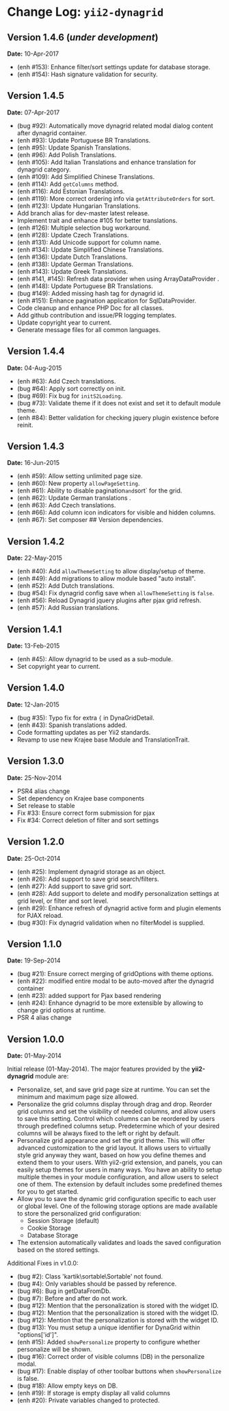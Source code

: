 Change Log: `yii2-dynagrid`
===========================

## Version 1.4.6 (_under development_)

**Date:** 10-Apr-2017

- (enh #153): Enhance filter/sort settings update for database storage.
- (enh #154): Hash signature validation for security.

## Version 1.4.5

**Date:** 07-Apr-2017

- (bug #92): Automatically move dynagrid related modal dialog content after dynagrid container.
- (enh #93): Update Portuguese BR Translations.
- (enh #95): Update Spanish Translations.
- (enh #96): Add Polish Translations.
- (enh #105): Add Italian Translations and enhance translation for dynagrid category.
- (enh #109): Add Simplified Chinese Translations.
- (enh #114): Add `getColumns` method.
- (enh #116): Add Estonian Translations.
- (enh #119): More correct ordering info via `getAttributeOrders` for sort.
- (enh #123): Update Hungarian Translations.
- Add branch alias for dev-master latest release.
- Implement trait and enhance #105 for better translations.
- (enh #126): Multiple selection bug workaround.
- (enh #128): Update Czech Translations.
- (enh #131): Add Unicode support for column name.
- (enh #134): Update Simplified Chinese Translations.
- (enh #136): Update Dutch Translations.
- (enh #138): Update German Translations.
- (enh #143): Update Greek Translations.
- (enh #141, #145): Refresh data provider when using ArrayDataProvider .
- (enh #148): Update Portuguese BR Translations.
- (bug #149): Added missing hash tag for dynagrid id.
- (enh #151): Enhance pagination application for SqlDataProvider.
- Code cleanup and enhance PHP Doc for all classes.
- Add github contribution and issue/PR logging templates.
- Update copyright year to current.
- Generate message files for all common languages.

## Version 1.4.4

**Date:** 04-Aug-2015

- (enh #63): Add Czech translations.
- (bug #64): Apply sort correctly on init.
- (bug #69): Fix bug for `initS2Loading`.
- (bug #73): Validate theme if it does not exist and set it to default module theme.
- (enh #84): Better validation for checking jquery plugin existence before reinit.

## Version 1.4.3

**Date:** 16-Jun-2015

- (enh #59): Allow setting unlimited page size.
- (enh #60): New property `allowPageSetting`.
- (enh #61): Ability to disable pagination` and `sort` for the grid.
- (enh #62): Update German translations .
- (enh #63): Add Czech translations.
- (enh #66): Add column icon indicators for visible and hidden columns.
- (enh #67): Set composer ## Version dependencies.

## Version 1.4.2

**Date:** 22-May-2015

- (enh #40): Add `allowThemeSetting` to allow display/setup of theme.
- (enh #49): Add migrations to allow module based "auto install".
- (enh #52): Add Dutch translations.
- (bug #54): Fix dynagrid config save when `allowThemeSetting` is `false`.
- (enh #56): Reload Dynagrid jquery plugins after pjax grid refresh.
- (enh #57): Add Russian translations.

## Version 1.4.1

**Date:** 13-Feb-2015

- (enh #45): Allow dynagrid to be used as a sub-module.
- Set copyright year to current.

## Version 1.4.0

**Date:** 12-Jan-2015

- (bug #35): Typo fix for extra `{` in DynaGridDetail.
- (enh #43): Spanish translations added.
- Code formatting updates as per Yii2 standards.
- Revamp to use new Krajee base Module and TranslationTrait.

## Version 1.3.0

**Date:** 25-Nov-2014

- PSR4 alias change
- Set dependency on Krajee base components
- Set release to stable
- Fix #33: Ensure correct form submission for pjax 
- Fix #34: Correct deletion of filter and sort settings

## Version 1.2.0

**Date:** 25-Oct-2014 

- (enh #25): Implement dynagrid storage as an object.
- (enh #26): Add support to save grid search/filters.
- (enh #27): Add support to save grid sort.
- (enh #28): Add support to delete and modify personalization settings at grid level, or filter and sort level.
- (enh #29): Enhance refresh of dynagrid active form and plugin elements for PJAX reload.
- (bug #30): Fix dynagrid validation when no filterModel is supplied.


## Version 1.1.0

**Date:** 19-Sep-2014 

- (bug #21): Ensure correct merging of gridOptions with theme options.
- (enh #22): modified entire modal to be auto-moved after the dynagrid container
- (enh #23): added support for Pjax based rendering
- (enh #24): Enhance dynagrid to be more extensible by allowing to change grid options at runtime.
- PSR 4 alias change


## Version 1.0.0

**Date:** 01-May-2014

Initial release (01-May-2014). The major features provided by the **yii2-dynagrid** module are:

- Personalize, set, and save grid page size at runtime. You can set the minimum and maximum page size allowed.
- Personalize the grid columns display through drag and drop. Reorder grid columns and set the visibility of needed columns, and allow users to save this setting. 
  Control which columns can be reordered by users through predefined columns setup. Predetermine which of your desired columns will be always fixed to the left or right by 
  default.
- Personalize grid appearance and set the grid theme. This will offer advanced customization to the grid layout. It allows users to virtually style grid 
  anyway they want, based on how you define themes and extend them to your users. With yii2-grid extension, and panels, you can easily setup themes for 
  users in many ways. You have an ability to setup multiple themes in your module configuration, and allow users to select one of them. The extension by 
  default includes some predefined themes for you to get started.
- Allow you to save the dynamic grid configuration specific to each user or global level. One of the following storage options are made available to store 
  the personalized grid configuration:
  - Session Storage (default)
  - Cookie Storage 
  - Database Storage
- The extension automatically validates and loads the saved configuration based on the stored settings.

Additional Fixes in v1.0.0:

- (bug #2): Class 'kartik\sortable\Sortable' not found.
- (bug #4): Only variables should be passed by reference.
- (bug #6): Bug in getDataFromDb.
- (bug #7): Before and after do not work.
- (bug #12): Mention that the personalization is stored with the widget ID.
- (bug #12): Mention that the personalization is stored with the widget ID.
- (bug #12): Mention that the personalization is stored with the widget ID.
- (bug #13): You must setup a unique identifier for DynaGrid within "options['id']".
- (enh #15): Added `showPersonalize` property to configure whether personalize will be shown.
- (bug #16): Correct order of visible columns (DB) in the personalize modal.
- (bug #17): Enable display of other toolbar buttons when `showPersonalize` is false.
- (bug #18): Allow empty keys on DB.
- (enh #19): If storage is empty display all valid columns
- (enh #20): Private variables changed to protected.

